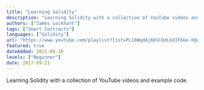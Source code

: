 ```yaml
---
title: "Learning Solidity"
description: "Learning Solidity with a collection of YouTube videos and example code."
authors: ["James Lockhart"]
tags: ["Smart Contracts"]
languages: ["Solidity"]
url: "https://www.youtube.com/playlist?list=PL16WqdAj66SCOdL6XIFbke-XQg2GW_Avg"
featured: true
dateAdded: 2021-08-16
levels: ["Beginner"]
date: 2017-09-21
---
```


Learning Solidity with a collection of YouTube videos and example code.